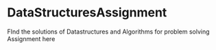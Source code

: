 # DataStructuresAssignment
FInd the solutions of Datastructures and Algorithms for problem solving Assignment here
